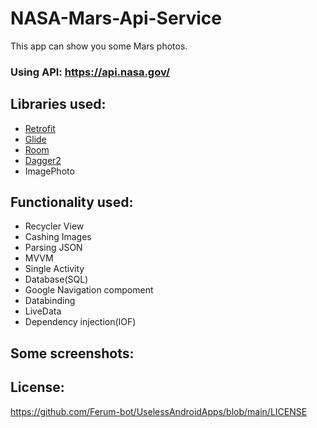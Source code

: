 # NASA-Mars-Api-Service
This app can show you some Mars photos.
### Using API: https://api.nasa.gov/


## Libraries used:
* [Retrofit](https://square.github.io/retrofit/)
* [Glide](https://github.com/bumptech/glide)
* [Room](https://developer.android.com/topic/libraries/architecture/room?gclid=Cj0KCQiAifz-BRDjARIsAEElyGLp2xffShidBLkKoGuTqHmEbAmWFn65cmFLwvo455NhfTrOgNZfi7IaAmvEEALw_wcB&gclsrc=aw.ds)
* [Dagger2](https://developer.android.com/training/dependency-injection/dagger-android)
* ImagePhoto

## Functionality used:
* Recycler View
* Cashing Images
* Parsing JSON
* MVVM
* Single Activity
* Database(SQL)
* Google Navigation compoment
* Databinding
* LiveData
* Dependency injection(IOF)

## Some screenshots:


## License:

https://github.com/Ferum-bot/UselessAndroidApps/blob/main/LICENSE

